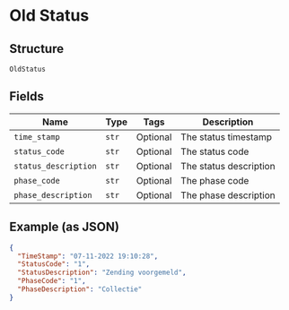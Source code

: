 
# Old Status

## Structure

`OldStatus`

## Fields

| Name | Type | Tags | Description |
|  --- | --- | --- | --- |
| `time_stamp` | `str` | Optional | The status timestamp |
| `status_code` | `str` | Optional | The status code |
| `status_description` | `str` | Optional | The status description |
| `phase_code` | `str` | Optional | The phase code |
| `phase_description` | `str` | Optional | The phase description |

## Example (as JSON)

```json
{
  "TimeStamp": "07-11-2022 19:10:28",
  "StatusCode": "1",
  "StatusDescription": "Zending voorgemeld",
  "PhaseCode": "1",
  "PhaseDescription": "Collectie"
}
```

